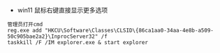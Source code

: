 - win11 鼠标右键直接显示更多选项

```
管理员打开cmd
reg.exe add "HKCU\Software\Classes\CLSID\{86ca1aa0-34aa-4e8b-a509-50c905bae2a2}\InprocServer32" /f
taskkill /F /IM explorer.exe & start explorer
```